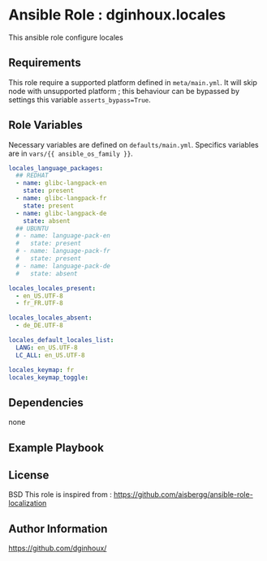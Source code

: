 Ansible Role : dginhoux.locales
=========

This ansible role configure locales


Requirements
------------

This role require a supported platform defined in `meta/main.yml`.
It will skip node with unsupported platform ; this behaviour can be bypassed by settings this variable `asserts_bypass=True`.


Role Variables
--------------

Necessary variables are defined on `defaults/main.yml`.
Specifics variables are in `vars/{{ ansible_os_family }}`.

```yaml
locales_language_packages:
  ## REDHAT
  - name: glibc-langpack-en
    state: present
  - name: glibc-langpack-fr
    state: present
  - name: glibc-langpack-de
    state: absent
  ## UBUNTU
  # - name: language-pack-en
  #   state: present
  # - name: language-pack-fr
  #   state: present
  # - name: language-pack-de
  #   state: absent

locales_locales_present:
  - en_US.UTF-8
  - fr_FR.UTF-8

locales_locales_absent:
  - de_DE.UTF-8

locales_default_locales_list:
  LANG: en_US.UTF-8
  LC_ALL: en_US.UTF-8

locales_keymap: fr
locales_keymap_toggle:

```



Dependencies
------------

none


Example Playbook
----------------



License
-------

BSD
This role is inspired from : https://github.com/aisbergg/ansible-role-localization


Author Information
------------------

https://github.com/dginhoux/
